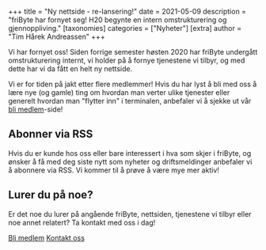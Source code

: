 +++
title = "Ny nettside - re-lansering!"
date = 2021-05-09
description = "friByte har fornyet seg! H20 begynte en intern omstrukturering og gjennoppliving."
[taxonomies]
categories = ["Nyheter"] 
[extra]
author = "Tim Hårek Andreassen"
+++

Vi har fornyet oss! Siden forrige semester høsten 2020 har friByte undergått omstrukturering internt, vi holder på å fornye tjenestene vi tilbyr, og med dette har vi da fått en helt ny nettside.

Vi er for tiden på jakt etter flere medlemmer! Hvis du har lyst å bli med oss å lære nye (og gamle) ting om hvordan man verter ulike tjenester eller generelt hvordan man "flytter inn" i terminalen, anbefaler vi å sjekke ut vår [bli medlem](/bli-medlem)-side!

## Abonner via RSS

Hvis du er kunde hos oss eller bare interessert i hva som skjer i friByte, og ønsker å få med deg siste nytt som nyheter og driftsmeldinger anbefaler vi å abonnere via RSS. Vi kommer til å prøve å være mye mer aktiv!

## Lurer du på noe?

Er det noe du lurer på angående friByte, nettsiden, tjenestene vi tilbyr eller noe annet relatert? Ta kontakt med oss i dag!


<div class="button-container center">
    <a href="/bli-medlem" class="btn primary center">Bli medlem</a>
    <a href="mailto:post@fribyte.no?subject=Forespørsel&body=Kjære friByte," class="btn primary center">Kontakt oss</a>
</div>
